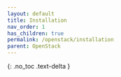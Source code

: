 ```yaml
---
layout: default
title: Installation
nav_order: 1
has_children: true
permalink: /openstack/installation
parent: OpenStack
---
```


{: .no_toc .text-delta }
